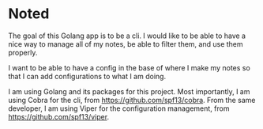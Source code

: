 # Noted

The goal of this Golang app is to be a cli. I would like to be able to have a nice way to manage all of my notes, be able to filter them, and use them properly. 

I want to be able to have a config in the base of where I make my notes so that I can add configurations to what I am doing.

I am using Golang and its packages for this project. Most importantly, I am using Cobra for the cli, from https://github.com/spf13/cobra. From the same developer, I am using Viper for the configuration management, from https://github.com/spf13/viper.

